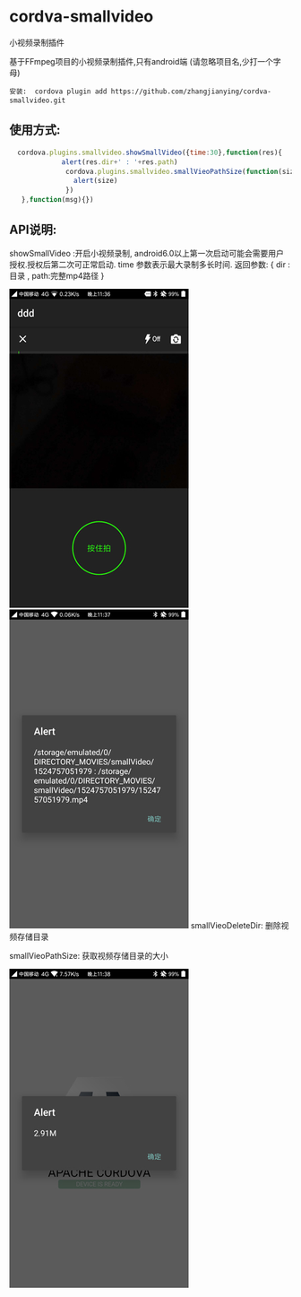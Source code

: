 # cordva-smallvideo
小视频录制插件


基于FFmpeg项目的小视频录制插件,只有android端
(请忽略项目名,少打一个字母)

```
安装:  cordova plugin add https://github.com/zhangjianying/cordva-smallvideo.git
```

## 使用方式:
```javascript
  cordova.plugins.smallvideo.showSmallVideo({time:30},function(res){
             alert(res.dir+' : '+res.path)
              cordova.plugins.smallvideo.smallVieoPathSize(function(size){
                alert(size)
              })
   },function(msg){})
```


## API说明:
showSmallVideo :开启小视频录制, android6.0以上第一次启动可能会需要用户授权.授权后第二次可正常启动.  time 参数表示最大录制多长时间.  返回参数:
  {
    dir :目录 , path:完整mp4路径
  }

![Alt text](https://github.com/zhangjianying/cordva-smallvideo/raw/master/readme/1.jpg)
 ![Alt text](https://github.com/zhangjianying/cordva-smallvideo/raw/master/readme/2.jpg)
smallVieoDeleteDir: 删除视频存储目录



smallVieoPathSize: 获取视频存储目录的大小

![Alt text](https://github.com/zhangjianying/cordva-smallvideo/raw/master/readme/3.jpg)

